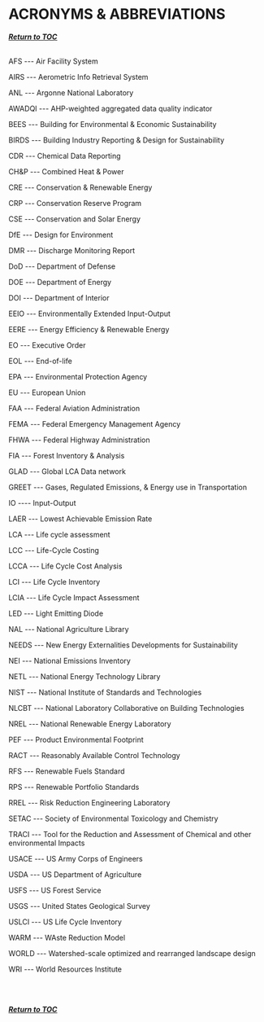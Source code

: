 # ACRONYMS &amp; ABBREVIATIONS

[**_Return to TOC_**](./toc.md)
<br>
<br>


AFS ---                Air Facility System

AIRS ---               Aerometric Info Retrieval System

ANL   ---             Argonne National Laboratory

AWADQI ---               AHP-weighted aggregated data quality indicator

BEES   ---             Building for Environmental &amp; Economic Sustainability

BIRDS  ---              Building Industry Reporting &amp; Design for Sustainability

CDR    ---            Chemical Data Reporting

CH&amp;P  ---              Combined Heat &amp; Power

CRE   ---             Conservation &amp; Renewable Energy

CRP   ---             Conservation Reserve Program

CSE  ---              Conservation and Solar Energy

DfE    ---            Design for Environment

DMR   ---             Discharge Monitoring Report

DoD   ---             Department of Defense

DOE  ---              Department of Energy

DOI   ---             Department of Interior

EEIO  ---              Environmentally Extended Input-Output

EERE   ---             Energy Efficiency &amp; Renewable Energy

EO    ---            Executive Order

EOL   ---             End-of-life

EPA   ---             Environmental Protection Agency

EU    ---            European Union

FAA   ---             Federal Aviation Administration

FEMA   ---             Federal Emergency Management Agency

FHWA   ---             Federal Highway Administration

FIA    ---            Forest Inventory &amp; Analysis

GLAD   ---             Global LCA Data network

GREET  ---              Gases, Regulated Emissions, &amp; Energy use in Transportation

IO  ----              Input-Output

LAER  ---              Lowest Achievable Emission Rate

LCA   ---             Life cycle assessment

LCC   ---             Life-Cycle Costing

LCCA    ---            Life Cycle Cost Analysis

LCI   ---             Life Cycle Inventory

LCIA  ---              Life Cycle Impact Assessment

LED   ---             Light Emitting Diode

NAL   ---             National Agriculture Library

NEEDS ---               New Energy Externalities Developments for Sustainability

NEI   ---             National Emissions Inventory

NETL  ---              National Energy Technology Library

NIST  ---              National Institute of Standards and Technologies

NLCBT   ---             National Laboratory Collaborative on Building Technologies

NREL   ---             National Renewable Energy Laboratory

PEF     ---           Product Environmental Footprint

RACT    ---            Reasonably Available Control Technology

RFS     ---           Renewable Fuels Standard

RPS    ---            Renewable Portfolio Standards

RREL    ---            Risk Reduction Engineering Laboratory

SETAC   ---             Society of Environmental Toxicology and Chemistry

TRACI   ---             Tool for the Reduction and Assessment of Chemical and other environmental Impacts

USACE   ---             US Army Corps of Engineers

USDA      ---          US Department of Agriculture

USFS     ---           US Forest Service

USGS    ---            United States Geological Survey

USLCI    ---            US Life Cycle Inventory

WARM   ---             WAste Reduction Model

WORLD  ---              Watershed-scale optimized and rearranged landscape design

WRI   ---             World Resources Institute

<br>
<br>


[**_Return to TOC_**](./toc.md)
